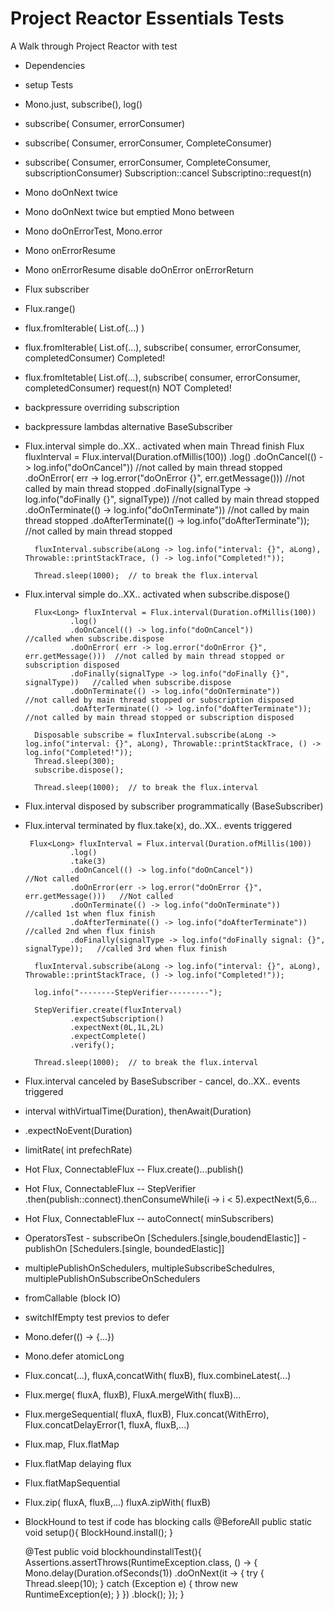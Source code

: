 # Project Reactor Essentials Tests
A Walk through Project Reactor with test


- Dependencies
- setup Tests
- Mono.just, subscribe(), log()
- subscribe( Consumer, errorConsumer)
- subscribe( Consumer, errorConsumer, CompleteConsumer)
- subscribe( Consumer, errorConsumer, CompleteConsumer, subscriptionConsumer)
   Subscription::cancel
   Subscriptino::request(n)
- Mono doOnNext twice
- Mono doOnNext twice but emptied Mono between
- Mono doOnErrorTest, Mono.error
- Mono onErrorResume
- Mono onErrorResume disable doOnError onErrorReturn
- Flux subscriber
- Flux.range()
- flux.fromIterable( List.of(...) )
- flux.fromIterable( List.of(...), subscribe( consumer, errorConsumer, completedConsumer) Completed!
- flux.fromItetable( List.of(...), subscribe( consumer, errorConsumer, completedConsumer) request(n) NOT Completed!
- backpressure overriding subscription
- backpressure lambdas alternative BaseSubscriber
- Flux.interval simple do..XX.. activated when main Thread finish
        Flux<Long> fluxInterval = Flux.interval(Duration.ofMillis(100))
                .log()
                .doOnCancel(() -> log.info("doOnCancel"))                        //not called by main thread stopped
                .doOnError( err -> log.error("doOnError {}", err.getMessage()))  //not called by main thread stopped
                .doFinally(signalType -> log.info("doFinally {}", signalType))   //not called by main thread stopped
                .doOnTerminate(() -> log.info("doOnTerminate"))                  //not called by main thread stopped
                .doAfterTerminate(() -> log.info("doAfterTerminate"));           //not called by main thread stopped

        fluxInterval.subscribe(aLong -> log.info("interval: {}", aLong), Throwable::printStackTrace, () -> log.info("Completed!"));

        Thread.sleep(1000);  // to break the flux.interval

- Flux.interval simple do..XX.. activated when subscribe.dispose()

        Flux<Long> fluxInterval = Flux.interval(Duration.ofMillis(100))
                .log()
                .doOnCancel(() -> log.info("doOnCancel"))                        //called when subscribe.dispose
                .doOnError( err -> log.error("doOnError {}", err.getMessage()))  //not called by main thread stopped or subscription disposed
                .doFinally(signalType -> log.info("doFinally {}", signalType))   //called when subscribe.dispose
                .doOnTerminate(() -> log.info("doOnTerminate"))                  //not called by main thread stopped or subscription disposed
                .doAfterTerminate(() -> log.info("doAfterTerminate"));           //not called by main thread stopped or subscription disposed

        Disposable subscribe = fluxInterval.subscribe(aLong -> log.info("interval: {}", aLong), Throwable::printStackTrace, () -> log.info("Completed!"));
        Thread.sleep(300);
        subscribe.dispose();

        Thread.sleep(1000);  // to break the flux.interval

- Flux.interval disposed by subscriber programmatically (BaseSubscriber)
- Flux.interval terminated by flux.take(x), do..XX.. events triggered

       Flux<Long> fluxInterval = Flux.interval(Duration.ofMillis(100))
                .log()
                .take(3)
                .doOnCancel(() -> log.info("doOnCancel"))                        //Not called
                .doOnError(err -> log.error("doOnError {}", err.getMessage()))   //Not called
                .doOnTerminate(() -> log.info("doOnTerminate"))                           //called 1st when flux finish
                .doAfterTerminate(() -> log.info("doAfterTerminate"))                     //called 2nd when flux finish
                .doFinally(signalType -> log.info("doFinally signal: {}", signalType));   //called 3rd when flux finish

        fluxInterval.subscribe(aLong -> log.info("interval: {}", aLong), Throwable::printStackTrace, () -> log.info("Completed!"));

        log.info("--------StepVerifier---------");

        StepVerifier.create(fluxInterval)
                .expectSubscription()
                .expectNext(0L,1L,2L)
                .expectComplete()
                .verify();

        Thread.sleep(1000);  // to break the flux.interval

- Flux.interval canceled by BaseSubscriber - cancel, do..XX.. events triggered
- interval withVirtualTime(Duration), thenAwait(Duration)
- .expectNoEvent(Duration)
- limitRate( int prefechRate)
- Hot Flux, ConnectableFlux<T> -- Flux.create()...publish()
- Hot Flux, ConnectableFlux<T> -- StepVerifier .then(publish::connect).thenConsumeWhile(i -> i < 5).expectNext(5,6...
- Hot Flux, ConnectableFlux<T> -- autoConnect( minSubscribers)
- OperatorsTest - subscribeOn [Schedulers.[single,boudendElastic]] - publishOn [Schedulers.[single, boundedElastic]]
- multiplePublishOnSchedulers, multipleSubscribeSchedulres, multiplePublishOnSubscribeOnSchedulers
- fromCallable (block IO)
- switchIfEmpty test previos to defer
- Mono.defer(() -> {...})
- Mono.defer atomicLong
- Flux.concat(...), fluxA,concatWith( fluxB), flux.combineLatest(...)
- Flux.merge( fluxA, fluxB), FluxA.mergeWith( fluxB)...
- Flux.mergeSequential( fluxA, fluxB), Flux.concat(WithErro), Flux.concatDelayError(1, fluxA, fluxB,...)
- Flux.map, Flux.flatMap
- Flux.flatMap delaying flux
- Flux.flatMapSequential
- Flux.zip( fluxA, fluxB,...) fluxA.zipWith( fluxB)
- BlockHound to test if code has blocking calls
    @BeforeAll
    public  static void setup(){
        BlockHound.install();
    }

    @Test
    public void blockhoundinstallTest(){
        Assertions.assertThrows(RuntimeException.class, () -> {
        Mono.delay(Duration.ofSeconds(1))
                .doOnNext(it -> {
                    try {
                        Thread.sleep(10);
                    }
                    catch (Exception e) {
                        throw new RuntimeException(e);
                    }
                })
                .block();
        });
    }
